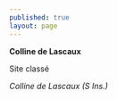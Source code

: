 ```yaml
---
published: true
layout: page
---
```




**Colline de Lascaux**

Site classé

_Colline de Lascaux (S Ins.)_
